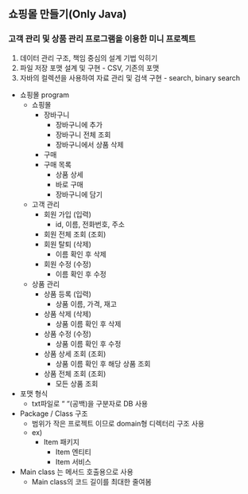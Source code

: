 ## 쇼핑몰 만들기(Only Java)

### 고객 관리 및 상품 관리 프로그램을 이용한 미니 프로젝트

1. 데이터 관리 구조, 책임 중심의 설계 기법 익히기
2. 파일 저장 포맷 설계 및 구현 - CSV, 기존의 포맷
3. 자바의 컬렉션을 사용하여 자료 관리 및 검색 구현 - search, binary search

- 쇼핑몰 program
    - 쇼핑몰
        - 장바구니
            - 장바구니에 추가
            - 장바구니 전체 조회
            - 장바구니에서 상품 삭제
        - 구매
        - 구매 목록
            - 상품 상세
            - 바로 구매
            - 장바구니에 담기
    - 고객 관리
        - 회원 가입 (입력)
            - id, 이름, 전화번호, 주소
        - 회원 전체 조회 (조회)
        - 회원 탈퇴 (삭제)
            - 이름 확인 후 삭제
        - 회원 수정 (수정)
            - 이름 확인 후 수정
    - 상품 관리
        - 상품 등록 (입력)
            - 상품 이름, 가격, 재고
        - 상품 삭제 (삭제)
            - 상품 이름 확인 후 삭제
        - 상품 수정 (수정)
            - 상품 이름 확인 후 수정
        - 상품 상세 조회 (조회)
            - 상품 이름 확인 후 해당 상품 조회
        - 상품 전체 조회 (조회)
            - 모든 상품 조회
- 포맷 형식
    - txt파일로 “ “(공백)을 구분자로 DB 사용
- Package / Class 구조
    - 범위가 작은 프로젝트 이므로 domain형 디렉터리 구조 사용
    - ex)
        - Item 패키지
            - Item 엔티티
            - Item 서비스
- Main class 는 메서드 호출용으로 사용
    - Main class의 코드 길이를 최대한 줄여봄